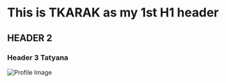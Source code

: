 # This is TKARAK as my 1st H1 header
## HEADER 2 ##
### Header 3 Tatyana ###
![Profile Image](https://avatars0.githubusercontent.com/u/58996952?s=400&u=1e25f9bc69096466e7023bef4f7651323fdccc3b&v=4)
